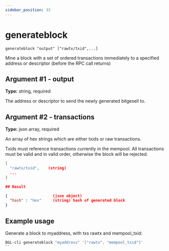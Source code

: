 ```yaml
---
sidebar_position: 33
---
```


# generateblock

`generateblock "output" ["rawtx/txid",...]`

Mine a block with a set of ordered transactions immediately to a specified address or descriptor (before the RPC call returns)

## Argument #1 - output

**Type:** string, required

The address or descriptor to send the newly generated bitgesell to.

## Argument #2 - transactions

**Type:** json array, required

An array of hex strings which are either txids or raw transactions.

Txids must reference transactions currently in the mempool. All transactions must be valid and in valid order, otherwise the block will be rejected.

```json
[
  "rawtx/txid",    (string)
  ...
]

## Result

{                    (json object)
  "hash" : "hex"     (string) hash of generated block
}
```

## Example usage

Generate a block to myaddress, with txs rawtx and mempool_txid:

```sh
BGL-cli generateblock "myaddress" '["rawtx", "mempool_txid"]'
``
```
